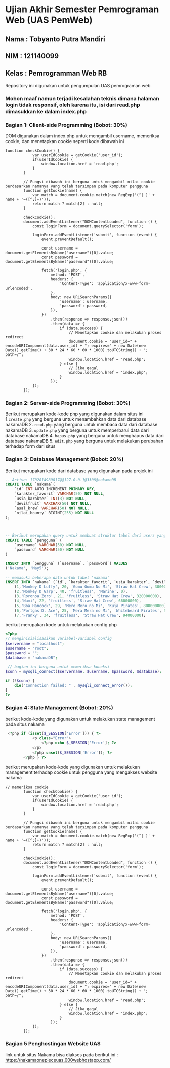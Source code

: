 # Ujian Akhir Semester Pemrograman Web (UAS PemWeb)

## Nama     : Tobyanto Putra Mandiri
## NIM      : 121140099
## Kelas    : Pemrogramman Web RB 

Repository ini digunakan untuk pengumpulan UAS pemrograman web 

### Mohon maaf namun terjadi kesalahan teknis dimana halaman login tidak responsif, oleh karena itu, isi dari read.php dimasukkan ke dalam index.php 

### Bagian 1: Client-side Programming (Bobot: 30%)
DOM digunakan dalam index.php untuk mengambil username, memeriksa cookie, dan menetapkan cookie seperti kode dibawah ini
```script
function checkCookie() {
            var userIdCookie = getCookie('user_id');
            if(userIdCookie) {
                window.location.href = 'read.php';
            }
        }

        // Fungsi dibawah ini berguna untuk mengambil nilai cookie berdasarkan namanya yang telah tersimpan pada komputer pengguna
        function getCookie(name) {
            var match = document.cookie.match(new RegExp('(^| )' + name + '=([^;]+)'));
            return match ? match[2] : null;  
        }

        checkCookie();
        document.addEventListener("DOMContentLoaded", function () {
            const loginForm = document.querySelector('form');

            loginForm.addEventListener('submit', function (event) {
                event.preventDefault();

                const username = document.getElementsByName("username")[0].value;
                const password = document.getElementsByName("password")[0].value;

                fetch('login.php', {
                    method: 'POST',
                    headers: {
                        'Content-Type': 'application/x-www-form-urlencoded',
                    },
                    body: new URLSearchParams({
                        'username': username,
                        'password': password,
                    }),
                })
                    .then(response => response.json())
                    .then(data => {
                        if (data.success) {
                            // Menetapkan cookie dan melakukan proses redirect
                            document.cookie = "user_id=" + encodeURIComponent(data.user_id) + "; expires=" + new Date(new Date().getTime() + 30 * 24 * 60 * 60 * 1000).toUTCString() + "; path=/";
                            window.location.href = 'read.php';
                        } else {
                            // Jika gagal
                            window.location.href = 'index.php';
                        }
                    });
            });
        });
```

### Bagian 2: Server-side Programming (Bobot: 30%)
Berikut merupakan kode-kode php yang digunakan dalam situs ini 
1.`create.php` yang berguna untuk menambahkan data dari database nakamaDB
2. `read.php` yang berguna untuk membaca data dari database nakamaDB
3. `update.php` yang berguna untuk memperbarui data dari database nakamaDB
4. `hapus.php` yang berguna untuk menghapus data dari database nakamaDB
5. `edit.php` yang berguna untuk melakukan perubahan terhadap form dari situs

### Bagian 3: Database Management (Bobot: 20%)
Berikut merupakan kode dari database yang digunakan pada projek ini 

```sql
-- Active: 1702814989817@@127.0.0.1@3308@nakamaDB
CREATE TABLE `nakama`(
    `id` INT AUTO_INCREMENT PRIMARY KEY,
    `karakter_favorit` VARCHAR(50) NOT NULL,
    `usia_karakter` INT(3) NOT NULL,
    `devilfruit` VARCHAR(50) NOT NULL,
    `asal_krew` VARCHAR(50) NOT NULL,
    `nilai_bounty` BIGINT(255) NOT NULL
);



-- Berikut merupakan query untuk membuat struktur tabel dari users yang akan menampung data credentials dari pengguna website
CREATE TABLE `pengguna` (
    `username` VARCHAR(50) NOT NULL,
    `password` VARCHAR(50) NOT NULL
)

INSERT INTO `pengguna` (`username`, `password`) VALUES 
('Nakama', 'May5');

-- memasuki beberapa data untuk tabel 'nakama'
INSERT INTO `nakama` (`id`, `karakter_favorit`, `usia_karakter`, `devilfruit`, `asal_krew`, `nilai_bounty`) VALUES 
    (1,'Monkey D Luffy', 20, 'Gomu Gomu No Mi', 'Straw Hat Crew', 3000000000),
    (2,'Monkey D Garp', 40, 'fruitless', 'Marine', 0),
    (3,'Roronoa Zoro', 21, 'fruitless', 'Straw Hat Crew', 320000000),
    (4,'Nami', 22, 'fruitless', 'Straw Hat Crew', 66000000),
    (5,'Boa Hancock', 29, 'Mero Mero no Mi', 'Kuja Pirates', 800000000),
    (6,'Portgas D. Ace', 25, 'Mera Mera no Mi', 'Whitebeard Pirates', 550000000),
    (7,'Franky', 34, 'fruitless', 'Straw Hat Crew', 94000000);
```

berikut merupakan kode untuk melakukan config.php
```php
<?php
// menginisialisasikan variabel-variabel config 
$servername = "localhost";
$username = "root";
$password = "";
$database = "nakamaDB";

 // bagian ini berguna untuk memeriksa koneksi
$conn = mysqli_connect($servername, $username, $password, $database);

if (!$conn) {
    die("Connection failed: " . mysqli_connect_error());
}
?>
```

### Bagian 4: State Management (Bobot: 20%)
berikut kode-kode yang digunakan untuk melakukan state management pada situs nakama
```php
 <?php if (isset($_SESSION['Error'])) { ?>
            <p class="Error">
                <?php echo $_SESSION['Error']; ?>
            </p> 
            <?php unset($_SESSION['Error']); ?>
        <?php } ?>
```

berikut merupakan kode-kode yang digunakan untuk melakukan management terhadap cookie untuk pengguna yang mengakses website nakama
```script
// memeriksa cookie 
        function checkCookie() {
            var userIdCookie = getCookie('user_id');
            if(userIdCookie) {
                window.location.href = 'read.php';
            }
        }

        // Fungsi dibawah ini berguna untuk mengambil nilai cookie berdasarkan namanya yang telah tersimpan pada komputer pengguna
        function getCookie(name) {
            var match = document.cookie.match(new RegExp('(^| )' + name + '=([^;]+)'));
            return match ? match[2] : null;  
        }

        checkCookie();
        document.addEventListener("DOMContentLoaded", function () {
            const loginForm = document.querySelector('form');

            loginForm.addEventListener('submit', function (event) {
                event.preventDefault();

                const username = document.getElementsByName("username")[0].value;
                const password = document.getElementsByName("password")[0].value;

                fetch('login.php', {
                    method: 'POST',
                    headers: {
                        'Content-Type': 'application/x-www-form-urlencoded',
                    },
                    body: new URLSearchParams({
                        'username': username,
                        'password': password,
                    }),
                })
                    .then(response => response.json())
                    .then(data => {
                        if (data.success) {
                            // Menetapkan cookie dan melakukan proses redirect
                            document.cookie = "user_id=" + encodeURIComponent(data.user_id) + "; expires=" + new Date(new Date().getTime() + 30 * 24 * 60 * 60 * 1000).toUTCString() + "; path=/";
                            window.location.href = 'read.php';
                        } else {
                            // Jika gagal
                            window.location.href = 'index.php';
                        }
                    });
            });
        });
```

### Bagian 5 Penghostingan Website UAS
link untuk situs Nakama bisa diakses pada berikut ini : https://nakamaonepieceuas.000webhostapp.com/ 
